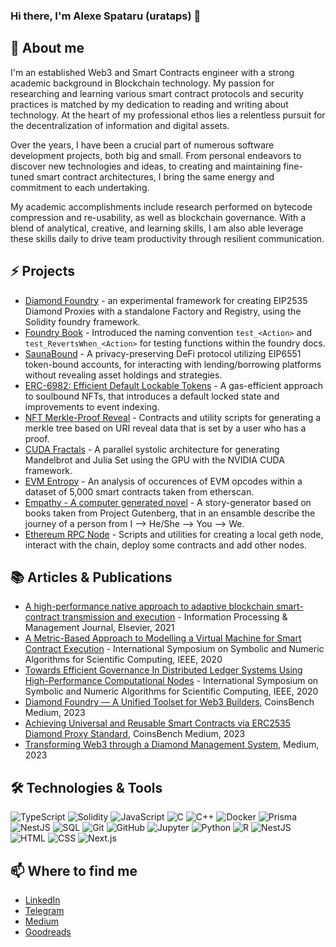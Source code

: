 ### Hi there, I'm Alexe Spataru (urataps) 👋

## 💬 About me
I'm an established Web3 and Smart Contracts engineer with a strong academic background in Blockchain technology. My passion for researching and learning various smart contract protocols and security practices is matched by my dedication to reading and writing about technology. At the heart of my professional ethos lies a relentless pursuit for the decentralization of information and digital assets.

Over the years, I have been a crucial part of numerous software development projects, both big and small. From personal endeavors to discover new technologies and ideas, to creating and maintaining fine-tuned smart contract architectures, I bring the same energy and commitment to each undertaking. 

My academic accomplishments include research performed on bytecode compression and re-usability, as well as blockchain governance. With a blend of analytical, creative, and learning skills, I am also able leverage these skills daily to drive team productivity through resilient communication.


## ⚡ Projects

- [Diamond Foundry](https://github.com/Forgenie/diamond-foundry) - an experimental framework for creating EIP2535 Diamond Proxies with a standalone Factory and Registry, using the Solidity foundry framework.
- [Foundry Book](https://github.com/foundry-rs/book) - Introduced the naming convention `test_<Action>` and `test_RevertsWhen_<Action>` for testing functions within the foundry docs.
- [SaunaBound](https://devfolio.co/projects/saunabound-steaming-ahead-5b14) - A privacy-preserving DeFi protocol utilizing EIP6551 token-bound accounts, for interacting with lending/borrowing platforms without revealing asset holdings and strategies. 
- [ERC-6982: Efficient Default Lockable Tokens](https://eips.ethereum.org/EIPS/eip-6982) - A gas-efficient approach to soulbound NFTs, that introduces a default locked state and improvements to event indexing.
- [NFT Merkle-Proof Reveal](https://github.com/urataps/nft-merkle-uri) - Contracts and utility scripts for generating a merkle tree based on URI reveal data that is set by a user who has a proof.
- [CUDA Fractals](https://github.com/urataps/CUDAmandelbrot/tree/master) - A parallel systolic architecture for generating Mandelbrot and Julia Set using the GPU with the NVIDIA CUDA framework.
- [EVM Entropy](https://github.com/urataps/EVM_Entropy) - An analysis of occurences of EVM opcodes within a dataset of 5,000 smart contracts taken from etherscan.
- [Empathy - A computer generated novel](https://github.com/urataps/ComputerNovel) - A story-generator based on books taken from Project Gutenberg, that in an ensamble describe the journey of a person from I --> He/She --> You --> We.
- [Ethereum RPC Node](https://github.com/urataps/privateEthChain) - Scripts and utilities for creating a local geth node, interact with the chain, deploy some contracts and add other nodes.

## 📚 Articles & Publications

- [A high-performance native approach to adaptive blockchain smart-contract transmission and execution](https://www.sciencedirect.com/science/article/abs/pii/S0306457321000649) - Information Processing & Management Journal, Elsevier, 2021
- [A Metric-Based Approach to Modelling a Virtual Machine for Smart Contract Execution](https://ieeexplore.ieee.org/abstract/document/9357113) - International Symposium on Symbolic and Numeric Algorithms for Scientific Computing, IEEE, 2020
- [Towards Efficient Governance In Distributed Ledger Systems Using High-Performance Computational Nodes](https://ieeexplore.ieee.org/abstract/document/9357076) - International Symposium on Symbolic and Numeric Algorithms for Scientific Computing, IEEE, 2020
- [Diamond Foundry — A Unified Toolset for Web3 Builders](https://coinsbench.com/diamond-foundry-a-unified-toolset-for-web3-builders-d4073b6671ea), CoinsBench Medium, 2023
- [Achieving Universal and Reusable Smart Contracts via ERC2535 Diamond Proxy Standard](https://coinsbench.com/achieving-universal-and-reusable-smart-contracts-via-erc2535-diamond-proxy-standard-ba4c9f5ac5bc), CoinsBench Medium, 2023
- [Transforming Web3 through a Diamond Management System](https://medium.com/@urataps/transforming-web3-through-a-diamond-management-system-d2efa560ea7f), Medium, 2023

## 🛠️ Technologies & Tools
![TypeScript](https://img.shields.io/badge/-TypeScript-007ACC?style=flat-square&logo=TypeScript&logoColor=white)
![Solidity](https://img.shields.io/badge/-Solidity-363636?style=flat-square&logo=Solidity&logoColor=white)
![JavaScript](https://img.shields.io/badge/-JavaScript-F7DF1E?style=flat-square&logo=JavaScript&logoColor=black)
![C](https://img.shields.io/badge/-C-00599C?style=flat-square&logo=C&logoColor=white)
![C++](https://img.shields.io/badge/-C++-00599C?style=flat-square&logo=C%2B%2B&logoColor=white)
![Docker](https://img.shields.io/badge/-Docker-2496ED?style=flat-square&logo=Docker&logoColor=white)
![Prisma](https://img.shields.io/badge/-Prisma-2D3748?style=flat-square&logo=Prisma&logoColor=white)
![NestJS](https://img.shields.io/badge/-NestJS-E0234E?style=flat-square&logo=NestJS&logoColor=white)
![SQL](https://img.shields.io/badge/-SQL-4479A1?style=flat-square&logo=MySQL&logoColor=white)
![Git](https://img.shields.io/badge/-Git-F05032?style=flat-square&logo=Git&logoColor=white)
![GitHub](https://img.shields.io/badge/-GitHub-181717?style=flat-square&logo=GitHub&logoColor=white)
![Jupyter](https://img.shields.io/badge/-Jupyter-F37626?style=flat-square&logo=Jupyter&logoColor=white)
![Python](https://img.shields.io/badge/-Python-3776AB?style=flat-square&logo=Python&logoColor=white)
![R](https://img.shields.io/badge/-R-276DC3?style=flat-square&logo=R&logoColor=white)
![NestJS](https://img.shields.io/badge/-NestJS-E0234E?style=flat-square&logo=NestJS&logoColor=white)
![HTML](https://img.shields.io/badge/-HTML-E34F26?style=flat-square&logo=HTML5&logo)
![CSS](https://img.shields.io/badge/-CSS-1572B6?style=flat-square&logo=CSS3&logoColor=white)
![Next.js](https://img.shields.io/badge/-Next.js-000000?style=flat-square&logo=Next.js&logoColor=white)

## 📫 Where to find me

- [LinkedIn](https://www.linkedin.com/in/alexe-luca-spataru-40b52b146/)
- [Telegram](https://t.me/urataps)
- [Medium](https://medium.com/@urataps)
- [Goodreads](https://www.goodreads.com/user/show/87533087-alexe-spataru)
  
<!--
**urataps/urataps** is a ✨ _special_ ✨ repository because its `README.md` (this file) appears on your GitHub profile.

Here are some ideas to get you started:

- 🔭 I’m currently working on ...
- 🌱 I’m currently learning ...
- 👯 I’m looking to collaborate on ...
- 🤔 I’m looking for help with ...
- 💬 Ask me about ...
- 📫 How to reach me: ...
- 😄 Pronouns: ...
- ⚡ Fun fact: ...
-->

